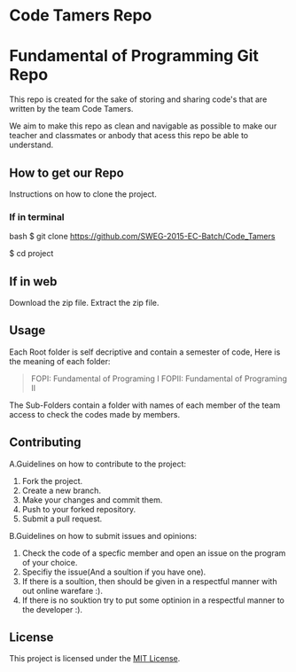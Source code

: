 # Code Tamers Repo

# Fundamental of Programming Git Repo

This repo is created for the sake of storing and sharing code's that are written by the team Code Tamers.

We aim to make this repo as clean and navigable as possible to make our teacher and classmates or anbody that acess this repo be able to understand.

## How to get our Repo

Instructions on how to clone the project.

### If in terminal
bash
$ git clone https://github.com/SWEG-2015-EC-Batch/Code_Tamers

$ cd project

## If in web
Download the zip file.
Extract the zip file.

## Usage

Each Root folder is self decriptive and contain a semester of code, Here is the meaning of each folder:
  >FOPI: Fundamental of Programing I
  >FOPII: Fundamental of Programing II

The Sub-Folders contain a folder with names of each member of the team access to check the codes made by members.

## Contributing

A.Guidelines on how to contribute to the project:

1. Fork the project.
2. Create a new branch.
3. Make your changes and commit them.
4. Push to your forked repository.
5. Submit a pull request.

B.Guidelines on how to submit issues and opinions:

1. Check the code of a specfic member and open an issue on the program of your choice.
2. Specifiy the issue(And a soultion if you have one).
3. If there is a soultion, then should be given in a respectful manner with out online warefare :).
4. If there is no souktion try to put some optinion in a respectful manner to the developer :).

## License

This project is licensed under the [MIT License](https://opensource.org/licenses/MIT).
